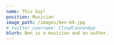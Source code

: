```yaml
---
name: This Guy!
position: Musician
image_path: /images/ben-60.jpg
# twitter_username: CloudCannonApp
blurb: Ben is a musician and an author.
---
```

